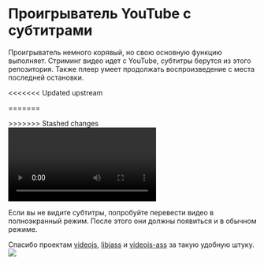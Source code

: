 # Проигрыватель YouTube с субтитрами

Проигрыватель немного корявый, но свою основную функцию выполняет. Стриминг видео идет с YouTube, субтитры берутся из этого репозитория. Также плеер умеет продолжать воспроизведение с места последней остановки.

<<<<<<< Updated upstream
<link href="https://cdnjs.cloudflare.com/ajax/libs/video.js/5.5.3/video-js.min.css" rel="stylesheet">
<link href="libjass.css" rel="stylesheet">
<link href="videojs.ass.css" rel="stylesheet">
<script src="https://cdnjs.cloudflare.com/ajax/libs/video.js/5.5.3/video.min.js"></script>
<script src="https://cdnjs.cloudflare.com/ajax/libs/videojs-youtube/2.0.7/Youtube.min.js"></script>
<script src="libjass.js"></script>
<script src="videojs.ass.js"></script>
<script src="videojs-resolution-switcher.js"></script>

<style>
    .header {
      display: flex;
      align-items: center;
    }

    .back {
      flex: 0;
      margin: 0 1rem;
      text-decoration: none;
      white-space: nowrap;
    }
</style>
=======
<!-- video.js -->
<link href="https://cdnjs.cloudflare.com/ajax/libs/video.js/6.3.3/video-js.css" rel="stylesheet">
<script src="https://cdnjs.cloudflare.com/ajax/libs/video.js/6.3.3/video.js"></script>
<!-- videojs-youtube -->
<script src="https://cdnjs.cloudflare.com/ajax/libs/videojs-youtube/2.4.1/Youtube.js"></script>
<!-- libjass -->
<link href="https://cdn.jsdelivr.net/npm/libjass@0.11.0/libjass.css" rel="stylesheet">
<script src="https://cdn.jsdelivr.net/npm/libjass@0.11.0/libjass.js"></script>
<!-- videojs-ass -->
<link href="https://cdn.jsdelivr.net/npm/videojs-ass@0.8.0/src/videojs.ass.css" rel="stylesheet">
<script src="https://cdn.jsdelivr.net/npm/videojs-ass@0.8.0/src/videojs.ass.js"></script>
<!-- videojs-resolution-switcher -->
<script src="https://cdn.jsdelivr.net/npm/videojs-resolution-switcher@0.4.2/lib/videojs-resolution-switcher.min.js"></script>
>>>>>>> Stashed changes

<div class="player-wrapper">
    <video id="player" class="video-js vjs-default-skin vjs-big-play-centered"></video>
</div>

<script>
<<<<<<< Updated upstream
    function getQueryVariable(variable) {
        var query = window.location.search.substring(1);
        var vars = query.split('&');
        for (var i = 0; i < vars.length; i++) {
            var pair = vars[i].split('=');
            if (decodeURIComponent(pair[0]) == variable) {
                return decodeURIComponent(pair[1]);
            }
        }
        console.log('Query variable %s not found', variable);
    }

    videojs('player', {
      controls: true,
      nativeControlsForTouch: false,
      width: 640,
      height: 360,
      fluid: true,
      plugins: {
        ass: {
          src: ["../chats/v" + getQueryVariable("s") + ".ass"],
          delay: -0.1,
        },
        videoJsResolutionSwitcher: {
          default: 'high',
          dynamicLabel: true
        }
      },
      techOrder: ["youtube"],
      sources: [{"type": "video/youtube", "src": "https://www.youtube.com/watch?v=" + getQueryVariable("v")}]
    });
=======
function getQueryVariable(variable) {
    var query = window.location.search.substring(1);
    var vars = query.split('&');
    for (var i = 0; i < vars.length; i++) {
        var pair = vars[i].split('=');
        if (decodeURIComponent(pair[0]) == variable) {
            return decodeURIComponent(pair[1]);
        }
    }
    console.log('Query variable %s not found', variable);
}

videojs('player', {
  controls: true,
  nativeControlsForTouch: false,
  width: 640,
  height: 360,
  fluid: true,
  plugins: {
    ass: {
      src: ["../chats/v" + getQueryVariable("s") + ".ass"],
      delay: -0.1,
    },
    videoJsResolutionSwitcher: {
      default: 'high',
      dynamicLabel: true
    }
  },
  techOrder: ["youtube"],
  sources: [{"type": "video/youtube", "src": "https://www.youtube.com/watch?v=" + getQueryVariable("v")}]
});
>>>>>>> Stashed changes
</script>

Если вы не видите субтитры, попробуйте перевести видео в полноэкранный режим. После этого они должны появиться и в обычном режиме.

Спасибо проектам [videojs](https://github.com/videojs/video.js), [libjass](https://github.com/Arnavion/libjass) и [videojs-ass](https://github.com/SunnyLi/videojs-ass) за такую удобную штуку. ![](https://static-cdn.jtvnw.net/emoticons/v1/41/1.0)
